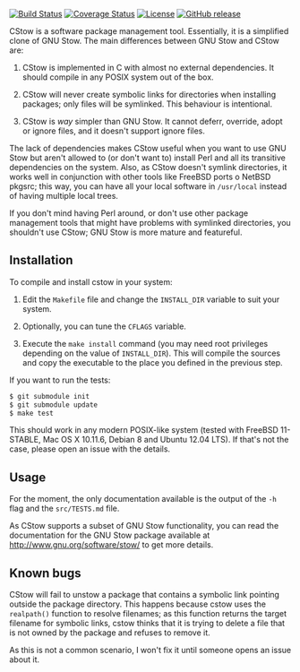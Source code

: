 [![Build Status](https://travis-ci.org/adolfopa/cstow.svg?branch=master)](https://travis-ci.org/adolfopa/cstow)
[![Coverage Status](https://coveralls.io/repos/github/adolfopa/cstow/badge.svg)](https://coveralls.io/github/adolfopa/cstow)
[![License](https://img.shields.io/badge/license-BSD-blue.svg)](https://raw.githubusercontent.com/adolfopa/cstow/master/LICENSE)
[![GitHub release](https://img.shields.io/github/release/adolfopa/cstow.svg)](https://github.com/adolfopa/cstow/releases/latest)

CStow is a software package management tool.  Essentially, it is a
simplified clone of GNU Stow.  The main differences between GNU Stow
and CStow are:

  1. CStow is implemented in C with almost no external dependencies.
  It should compile in any POSIX system out of the box.

  2. CStow will never create symbolic links for directories when
  installing packages; only files will be symlinked.  This behaviour
  is intentional.

  3. CStow is *way* simpler than GNU Stow. It cannot deferr, override,
  adopt or ignore files, and it doesn't support ignore files.

The lack of dependencies makes CStow useful when you want to use GNU
Stow but aren't allowed to (or don't want to) install Perl and all its
transitive dependencies on the system.  Also, as CStow doesn't symlink
directories, it works well in conjunction with other tools like
FreeBSD ports o NetBSD pkgsrc; this way, you can have all your local
software in `/usr/local` instead of having multiple local trees.

If you don't mind having Perl around, or don't use other package
management tools that might have problems with symlinked directories,
you shouldn't use CStow; GNU Stow is more mature and featureful.

Installation
------------

To compile and install cstow in your system:

  1. Edit the `Makefile` file and change the `INSTALL_DIR` variable to
  suit your system.

  2. Optionally, you can tune the `CFLAGS` variable.

  3. Execute the `make install` command (you may need root privileges
  depending on the value of `INSTALL_DIR`).  This will compile the
  sources and copy the executable to the place you defined in the
  previous step.

If you want to run the tests:

```sh
$ git submodule init
$ git submodule update
$ make test
```

This should work in any modern POSIX-like system (tested with FreeBSD
11-STABLE, Mac OS X 10.11.6, Debian 8 and Ubuntu 12.04 LTS).  If
that's not the case, please open an issue with the details.

Usage
-----

For the moment, the only documentation available is the output of the
`-h` flag and the `src/TESTS.md` file.

As CStow supports a subset of GNU Stow functionality, you can read the
documentation for the GNU Stow package available at
http://www.gnu.org/software/stow/ to get more details.

Known bugs
----------

CStow will fail to unstow a package that contains a symbolic link
pointing outside the package directory.  This happens because cstow
uses the `realpath()` function to resolve filenames; as this function
returns the target filename for symbolic links, cstow thinks that it
is trying to delete a file that is not owned by the package and
refuses to remove it.

As this is not a common scenario, I won't fix it until someone opens
an issue about it.
